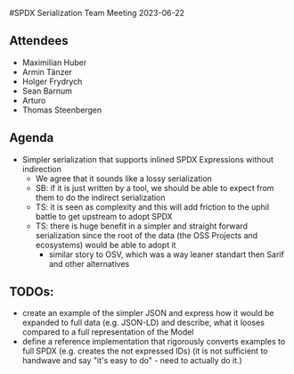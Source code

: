 #SPDX Serialization Team Meeting 2023-06-22

## Attendees
* Maximilian Huber
* Armin Tänzer
* Holger Frydrych
* Sean Barnum
* Arturo
* Thomas Steenbergen

## Agenda
* Simpler serialization that supports inlined SPDX Expressions without indirection
  * We agree that it sounds like a lossy serialization
  * SB: if it is just written by a tool, we should be able to expect from them to do the indirect serialization
  * TS: it is seen as complexity and this will add friction to the uphil battle to get upstream to adopt SPDX
  * TS: there is huge benefit in a simpler and straight forward serialization since the root of the data (the OSS Projects and ecosystems) would be able to adopt it
    * similar story to OSV, which was a way leaner standart then Sarif and other alternatives

## TODOs:
* create an example of the simpler JSON and express how it would be expanded to full data (e.g. JSON-LD) and describe, what it looses compared to a full representation of the Model
* define a reference implementation that rigorously converts examples to full SPDX (e.g. creates the not expressed IDs)  (it is not sufficient to handwave and say "it's easy to do" - need to actually do it.)
